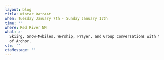```yaml
---
layout: blog
title: Winter Retreat
when: Tuesday January 7th - Sunday January 11th
time: ''
where: Red River NM
what: >-
  Skiing, Snow-Mobiles, Worship, Prayer, and Group Conversations with the people
  of Anchor. 
cta: ''
ctaMessage: ''
---
```


